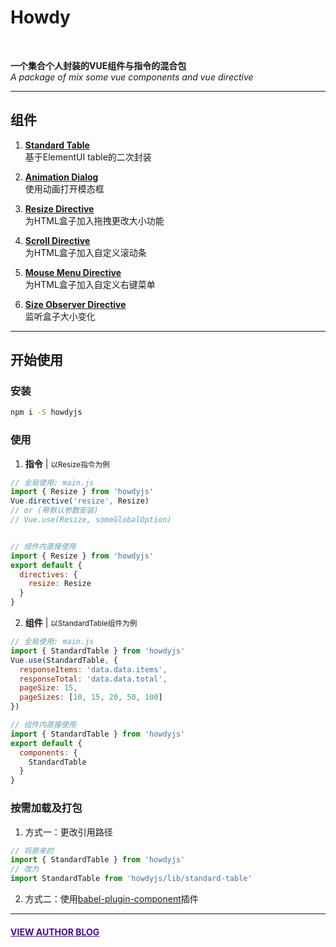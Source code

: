 # Howdy
<br>

**一个集合个人封装的VUE组件与指令的混合包**  
*A package of mix some vue components and vue directive*

---

## 组件
1. **<a href="https://kongfandong.cn/howdy/standard-table" target="_blank">Standard Table</a>**  
基于ElementUI table的二次封装

2. **<a href="https://kongfandong.cn/howdy/animation-dialog" target="_blank">Animation Dialog</a>**  
使用动画打开模态框

3. **<a href="https://kongfandong.cn/howdy/resize-directive" target="_blank">Resize Directive</a>**  
为HTML盒子加入拖拽更改大小功能

4. **<a href="https://kongfandong.cn/howdy/scroll-directive" target="_blank">Scroll Directive</a>**  
为HTML盒子加入自定义滚动条

5. **<a href="https://kongfandong.cn/howdy/mouse-menu-directive" target="_blank">Mouse Menu Directive</a>**  
为HTML盒子加入自定义右键菜单

6. **<a href="https://kongfandong.cn/howdy/size-observer-directive" target="_blank">Size Observer Directive</a>**  
监听盒子大小变化

---

## 开始使用

### 安装
```cmd
npm i -S howdyjs
```

### 使用
1. **指令** | <small>以Resize指令为例</small>

```js
// 全局使用: main.js
import { Resize } from 'howdyjs'
Vue.directive('resize', Resize)
// or (带默认参数安装)
// Vue.use(Resize, someGlobalOption)


// 组件内直接使用
import { Resize } from 'howdyjs'
export default {
  directives: {
    resize: Resize
  }
}
```  
2. **组件** | <small>以StandardTable组件为例</small>

```js
// 全局使用: main.js
import { StandardTable } from 'howdyjs'
Vue.use(StandardTable, {
  responseItems: 'data.data.items',
  responseTotal: 'data.data.total',
  pageSize: 15,
  pageSizes: [10, 15, 20, 50, 100]
})

// 组件内直接使用
import { StandardTable } from 'howdyjs'
export default {
  components: {
    StandardTable
  }
}
```

### 按需加载及打包
1. 方式一：更改引用路径
```js
// 将原来的
import { StandardTable } from 'howdyjs'
// 改为
import StandardTable from 'howdyjs/lib/standard-table'
```
2. 方式二：使用<a href="https://www.npmjs.com/package/babel-plugin-component" target="_blank">babel-plugin-component</a>插件

---


#### <a href="https://www.kongfandong.cn" target="_blank" style="color: rgb(75, 9, 150)">VIEW AUTHOR BLOG</a>